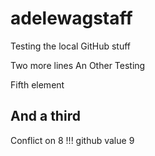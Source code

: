 # adelewagstaff
Testing the local GitHub stuff

Two more lines
An Other Testing

Fifth element

## And a third
Conflict on 8 !!!
github value 9
